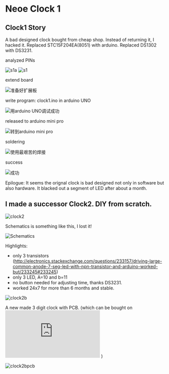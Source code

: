 # Neoe Clock 1

## Clock1 Story


A bad designed clock bought from cheap shop.
Instead of returning it, I hacked it.
Replaced STC15F204EA(8051) with arduino.
Replaced DS1302 with  DS3231.

analyzed PINs

![s1a](https://github.com/neoedmund/neoe-arduino-clock1/raw/master/pic/s1a.jpg "s1a")
![s1](https://github.com/neoedmund/neoe-arduino-clock1/raw/master/pic/s1.jpg "s1")


extend board

![准备好扩展板](https://github.com/neoedmund/neoe-arduino-clock1/raw/master/pic/s2.jpg "准备好扩展板")

write program:
clock1.ino
in arduino UNO

![用arduino UNO调试成功](https://github.com/neoedmund/neoe-arduino-clock1/raw/master/pic/s3.jpg "用arduino UNO调试成功")


released to arduino mini pro

![转到arduino mini pro](https://github.com/neoedmund/neoe-arduino-clock1/raw/master/pic/s4.jpg "转到arduino mini pro")


soldering

![使用最艰苦的焊接](https://github.com/neoedmund/neoe-arduino-clock1/raw/master/pic/s5.jpg "使用最艰苦的焊接")


success

![成功](https://github.com/neoedmund/neoe-arduino-clock1/raw/master/pic/s6.jpg "成功")



Epilogue:
It seems the orignal clock is bad designed not only in software but also hardware. It blacked out a segment of LED after about a month.


## I made a successor Clock2. DIY from scratch.


![clock2](https://github.com/neoedmund/neoe-arduino-clock1/raw/master/pic/clock2.jpg "clock2")


Schematics is something like this, I lost it!

![Schematics](https://github.com/neoedmund/neoe-arduino-clock1/raw/master/pic/zpBOD.png "Schematics")


Highlights:
* only 3 transistors (http://electronics.stackexchange.com/questions/233157/driving-large-common-anode-7-seg-led-with-npn-transistor-and-arduino-worked-but/233245#233245)
* only 3 LED, A=10 and b=11
* no button needed for adjusting time, thanks DS3231.
* worked 24x7 for more than 6 months and stable.

![clock2b](https://github.com/neoedmund/neoe-arduino-clock1/raw/master/pic/clock2b.jpg "clock2b")


A new made 3 digit clock with PCB. (which can be bought on ![Taobao](https://item.taobao.com/item.htm?spm=a230r.1.14.39.ebb2eb27s4X9X&id=547657171015&ns=1&abbucket=20#detail) )

![clock2bpcb](https://github.com/neoedmund/neoe-arduino-clock1/raw/master/pic/clockwithpcb.jpg "clock2bpcb")


